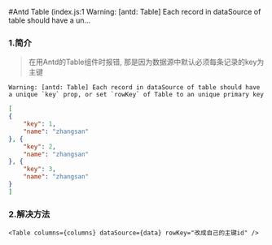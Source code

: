 #Antd Table (index.js:1 Warning: [antd: Table] Each record in dataSource of table should have a un...

### 1.简介
> 在用Antd的Table组件时报错, 那是因为数据源中默认必须每条记录的key为主键
```
Warning: [antd: Table] Each record in dataSource of table should have a unique `key` prop, or set `rowKey` of Table to an unique primary key
```

```json
[
{
	"key": 1,
	"name": "zhangsan"
}, {
	"key": 2,
	"name": "zhangsan"
}, {
	"key": 3,
	"name": "zhangsan"
}
]
```

### 2.解决方法
```
<Table columns={columns} dataSource={data} rowKey="改成自己的主键id" />
```